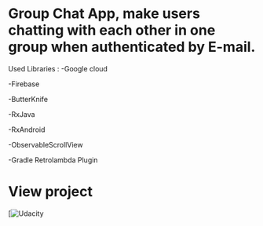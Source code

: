 # Group Chat App, make users chatting with each other in one group when authenticated by E-mail. 


Used Libraries :
-Google cloud

-Firebase

-ButterKnife

-RxJava

-RxAndroid

-ObservableScrollView

-Gradle Retrolambda Plugin

# View project
[![Udacity](https://www.portfoliobox.net/admin#/groupchatapp) 
